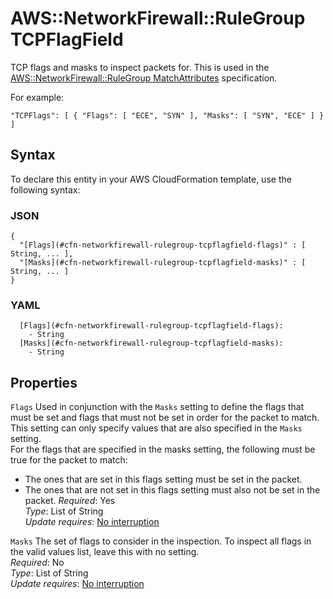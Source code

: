 # AWS::NetworkFirewall::RuleGroup TCPFlagField<a name="aws-properties-networkfirewall-rulegroup-tcpflagfield"></a>

TCP flags and masks to inspect packets for\. This is used in the [AWS::NetworkFirewall::RuleGroup MatchAttributes](aws-properties-networkfirewall-rulegroup-matchattributes.md) specification\.

For example:

`"TCPFlags": [ { "Flags": [ "ECE", "SYN" ], "Masks": [ "SYN", "ECE" ] } ]`

## Syntax<a name="aws-properties-networkfirewall-rulegroup-tcpflagfield-syntax"></a>

To declare this entity in your AWS CloudFormation template, use the following syntax:

### JSON<a name="aws-properties-networkfirewall-rulegroup-tcpflagfield-syntax.json"></a>

```
{
  "[Flags](#cfn-networkfirewall-rulegroup-tcpflagfield-flags)" : [ String, ... ],
  "[Masks](#cfn-networkfirewall-rulegroup-tcpflagfield-masks)" : [ String, ... ]
}
```

### YAML<a name="aws-properties-networkfirewall-rulegroup-tcpflagfield-syntax.yaml"></a>

```
  [Flags](#cfn-networkfirewall-rulegroup-tcpflagfield-flags): 
    - String
  [Masks](#cfn-networkfirewall-rulegroup-tcpflagfield-masks): 
    - String
```

## Properties<a name="aws-properties-networkfirewall-rulegroup-tcpflagfield-properties"></a>

`Flags`  <a name="cfn-networkfirewall-rulegroup-tcpflagfield-flags"></a>
Used in conjunction with the `Masks` setting to define the flags that must be set and flags that must not be set in order for the packet to match\. This setting can only specify values that are also specified in the `Masks` setting\.  
For the flags that are specified in the masks setting, the following must be true for the packet to match:   
+ The ones that are set in this flags setting must be set in the packet\. 
+ The ones that are not set in this flags setting must also not be set in the packet\. 
*Required*: Yes  
*Type*: List of String  
*Update requires*: [No interruption](https://docs.aws.amazon.com/AWSCloudFormation/latest/UserGuide/using-cfn-updating-stacks-update-behaviors.html#update-no-interrupt)

`Masks`  <a name="cfn-networkfirewall-rulegroup-tcpflagfield-masks"></a>
The set of flags to consider in the inspection\. To inspect all flags in the valid values list, leave this with no setting\.  
*Required*: No  
*Type*: List of String  
*Update requires*: [No interruption](https://docs.aws.amazon.com/AWSCloudFormation/latest/UserGuide/using-cfn-updating-stacks-update-behaviors.html#update-no-interrupt)